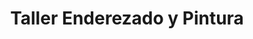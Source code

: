 ---
title: "Taller Enderezado y Pintura"
url: /san-jose/taller-enderezado-y-pintura/
shop: Autowerkstatt
---